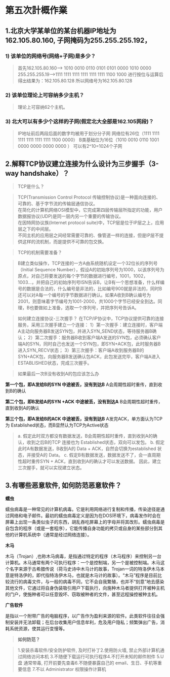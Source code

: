 # 第五次計概作業

## 1.北京大学某单位的某台机器IP地址为162.105.80.160, 子网掩码为255.255.255.192，

### 1) 该单位的网络号(网络+子网)是多少？
> 首先162.105.80.160——> 1010 0010 0110 0101 0101 0000 1010 0000
      255.255.255.19——>1111 1111 1111 1111 1111 1111 1100 1000
> 进行按位与运算后得出结果为：162.105.80.128
  所以网络号为162.105.80.128
  
### 2) 该单位理论上可容纳多少主机？
> 理论上可容纳62个主机。

### 3) 北大可以有多少个这样的子网(假定北大全部是162.105网段)？
> IP地址前后两段后面的数字均被用于划分分子网
  网络位有26位（1111 1111 1111 1111 1111 1111 1100 0000）
  B类基础位为16位（1010 0010 0110 1001 0000 0000 0000 0000 ）
  可以有2^10=1024个子网

## 2.解释TCP协议建立连接为什么设计为三步握手（3-way handshake）？
> TCP是什么？

> TCP(Transmission Control Protocol 传输控制协议)是一种面向连接的、可靠的、基于字节流的传输层通信协议。            
 在简化的计算机网络OSI模型中，它完成第四层传输层所指定的功能，用户数据报协议(UDP)是同一层内另一个重要的传输协议。         
 在因特网协议族(Internet protocol suite)中，TCP层是位于IP层之上，应用层之下的中间层。             
 不同主机的应用层之间经常需要可靠的、像管道一样的连接，但是IP层不提供这样的流机制，而是提供不可靠的包交换。             

>TCP的机制需要准备？
 
> B建立类似操作，TCP连接的一方A由系统随机设定一个32位长的序列号（Initial Sequence Number），假设A的初始序列号为1000，以该序列号为原点，对自己将要发送的每个字节的数据进行编号，1001，1002，1003…，并把自己的初始序列号ISN告诉B，让B有一个思想准备，什么样编号的数据是合法的，什么编号是非法的，比如编号900就是非法的，同时B还可以对A每一个编号的字节数据进行确认。如果A收到B确认编号为2001，则意味着字节编号为1001-2000，共1000个字节已经安全到达。同理，B也要做如上准备，选取一个序列号，并把序列号告诉A。

> 如何建立连接协议-三次握手？
  在TCP/IP协议中，TCP协议提供可靠的连接服务，采用三次握手建立一个连接：
> 1）第一次握手：建立连接时，客户端A主动向服务器B发送SYN包，并进入SYN_SEND状态，等待服务器B确认；
  2）第二次握手：服务器B收到客户端A发送的SYN包，必须确认客户端A的SYN，同时自己也发送一个SYN包，即SYN+ACK包，此时服务器B进入SYN_RECV状态；
  3）第三次握手：客户端A收到服务器B的SYN+ACK包，向服务器B发送确认包ACK，此包发送完毕，客户端A进入ESTABLISHED状态，完成三次握手。

> 如果最后一次B没有收到A的包应该怎么办

**第一个包，即A发给B的SYN 中途被丢，没有到达B**
  A会周期性超时重传，直到收到B的确认

**第二个包，即B发给A的SYN +ACK 中途被丢，没有到达A**
  B会周期性超时重传，直到收到A的确认

**第三个包，即A发给B的ACK 中途被丢，没有到达B**
A发完ACK，单方面认为TCP为 Established状态，而B显然认为TCP为Active状态

> a. 假定此时双方都没有数据发送，B会周期性超时重传，直到收到A的确认，收到之后B的TCP 连接也为 Established状态，双向可以发包。
 b. 假定此时A有数据发送，B收到A的 Data + ACK，自然会切换为established 状态，并接受A的 Data。
 c. 假定B有数据发送，数据发送不了，会一直周期性超时重传SYN + ACK，直到收到A的确认才可以发送数据。
 > 因此，建立三次握手，就可以实现建立状态。
 
 ## 3.有哪些恶意软件, 如何防范恶意软件？
 
**蠕虫**

  蠕虫病毒是一种常见的计算机病毒。它是利用网络进行复制和传播，传染途径是通过网络和电子邮件。最初的蠕虫病毒定义是因为在DOS环境下，病毒发作时会在屏幕上出现一条类似虫子的东西，胡乱吞吃屏幕上的字母并将其改形。蠕虫病毒是自包含的程序（或是一套程序），它能传播自身功能的拷贝或自身的某些部分到其他的计算机系统中（通常是经过网络连接）。

**木马**

  木马（Trojan）,也称木马病毒，是指通过特定的程序（木马程序）来控制另一台计算机。木马通常有两个可执行程序：一个是控制端，另一个是被控制端。木马这个名字来源于古希腊传说（荷马史诗中木马计的故事，Trojan一词的特洛伊木马本意是特洛伊的，即代指特洛伊木马，也就是木马计的故事）。“木马”程序是目前比较流行的病毒文件，与一般的病毒不同，它不会自我繁殖，也并不“刻意”地去感染其他文件，它通过将自身伪装吸引用户下载执行，向施种木马者提供打开被种主机的门户，使施种者可以任意毁坏、窃取被种者的文件，甚至远程操控被种主机。

**广告软件**

  是指以一个附带广告的电脑程序，以广告作为盈利来源的软件。此类软件往往会强制安装并无法卸载；在后台收集用户信息牟利，危及用户隐私；频繁弹出广告，消耗系统资源，使其运行变慢等。

> **如何防范？**

> 1.安装杀毒软件/安全防护软件, 及时打补丁2.使用防火墙, 禁止外部计算机通过网络访问本机
3.不随便下载运行可执行程序4.不打开未知的邮件附件
5.U 盘 通常带毒, 打开前要先查毒6.不随便暴露自己的 email、生日、手机等重要信息
7.不以 Administrator 权限操作计算机
